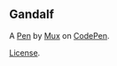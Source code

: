 Gandalf
-------


A [Pen](https://codepen.io/mux_wild_code/pen/exjVEL) by [Mux](https://codepen.io/mux_wild_code) on [CodePen](https://codepen.io).

[License](https://codepen.io/mux_wild_code/pen/exjVEL/license).